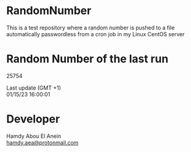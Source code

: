 # RandomNumber    
This is a test repository where a random number is pushed to a file automatically passwordless from a cron job in my Linux CentOS server    
# Random Number of the last run   
25754
      
Last update (GMT +1)    
01/15/23 16:00:01
# Developer    
Hamdy Abou El Anein   
hamdy.aea@protonmail.com
